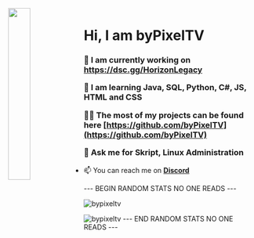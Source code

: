 <img align='left' src='https://cdn.discordapp.com/attachments/959477385626026024/975700403792515122/profile-first-issue-dark.png' width='30%'/> 

<h1 align="left">Hi, I am byPixelTV</h1>

<h3 align="left">
  
  🔭 I am currently working on https://dsc.gg/HorizonLegacy
  
  🌱 I am learning **Java, SQL, Python, C#, JS, HTML and CSS**
    
  👨‍💻 The most of my projects can be found here **[https://github.com/byPixelTV](https://github.com/byPixelTV)**
    
  💬 Ask me for **Skript, Linux Administration**
  
</h3>

- 📫 You can reach me on **[Discord](https://discord.com/users/918149623133143061)**

--- BEGIN RANDOM STATS NO ONE READS ---

![bypixeltv](https://github-readme-stats.vercel.app/api?username=byPixelTV&show_icons=true&theme=tokyonight&hide=["issues"])

![bypixeltv](https://github-readme-stats.vercel.app/api/top-langs?username=byPixelTV&show_icons=true&theme=tokyonight&layout=compact)
--- END RANDOM STATS NO ONE READS ---
